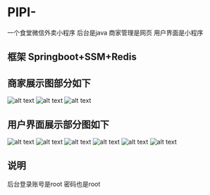# PIPI-
一个食堂微信外卖小程序 后台是java 商家管理是网页 用户界面是小程序

## 框架 Springboot+SSM+Redis

## 商家展示图部分如下

![alt text]( /img/1.png "Title")
![alt text]( /img/2.png "Title")
![alt text]( /img/3.png "Title")

## 用户界面展示部分图如下

![alt text]( /img/4.png "Title")
![alt text]( /img/5.png "Title")
![alt text]( /img/6.png "Title")
![alt text]( /img/7.png "Title")
![alt text]( /img/8.png "Title")
![alt text]( /img/9.png "Title")

## 说明

<p>
  后台登录账号是root 密码也是root
</p>
